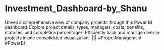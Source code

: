# Investment_Dashboard-by_Shanu
Unveil a comprehensive view of company projects through this Power BI dashboard. Explore project details, types, managers, costs, benefits, statuses, and completion percentages. Efficiently track and manage diverse projects in one consolidated visualization. 🚀💼 #ProjectManagement #PowerBI
